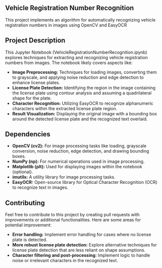 ## Vehicle Registration Number Recognition

This project implements an algorithm for automatically recognizing vehicle registration numbers in images using OpenCV and EasyOCR

## Project Description

This Jupyter Notebook (VehicleRegistrationNumberRecognition.ipynb) explores techniques for extracting and recognizing vehicle registration numbers from images. The notebook likely covers aspects like:

* **Image Preprocessing:** Techniques for loading images, converting them to grayscale, and applying noise reduction and edge detection to enhance license plates.
* **License Plate Detection:** Identifying the region in the image containing the license plate using contour analysis and assuming a quadrilateral shape for the plate.
* **Character Recognition:** Utilizing EasyOCR to recognize alphanumeric characters within the extracted license plate region.
* **Result Visualization:** Displaying the original image with a bounding box around the detected license plate and the recognized text overlaid.

## Dependencies

* **OpenCV (cv2):** For image processing tasks like loading, grayscale conversion, noise reduction, edge detection, and drawing bounding boxes.
* **NumPy (np):** For numerical operations used in image processing.
* **Matplotlib (plt):** Used for displaying images within the notebook (optional).
* **imutils:** A utility library for image processing tasks.
* **EasyOCR:** Open-source library for Optical Character Recognition (OCR) to recognize text in images.
  
## Contributing

Feel free to contribute to this project by creating pull requests with improvements or additional functionalities. Here are some areas for potential improvement:

* **Error handling:** Implement error handling for cases where no license plate is detected.
* **More robust license plate detection:** Explore alternative techniques for license plate detection that are less reliant on shape assumptions.
* **Character filtering and post-processing:** Implement logic to handle noise or irrelevant characters in the recognized text.


